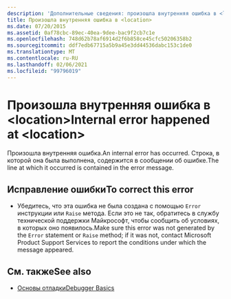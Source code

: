 ```yaml
---
description: 'Дополнительные сведения: произошла внутренняя ошибка в <location>'
title: Произошла внутренняя ошибка в <location>
ms.date: 07/20/2015
ms.assetid: 0af78cbc-89ec-40ea-9dee-bac9f2cb7c1e
ms.openlocfilehash: 748d62b78af6914d2f6b858ce45cfc50206358b2
ms.sourcegitcommit: ddf7edb67715a5b9a45e3dd44536dabc153c1de0
ms.translationtype: MT
ms.contentlocale: ru-RU
ms.lasthandoff: 02/06/2021
ms.locfileid: "99796019"
---
```

# <a name="internal-error-happened-at-location"></a><span data-ttu-id="40ccd-103">Произошла внутренняя ошибка в \<location></span><span class="sxs-lookup"><span data-stu-id="40ccd-103">Internal error happened at \<location></span></span>

<span data-ttu-id="40ccd-104">Произошла внутренняя ошибка.</span><span class="sxs-lookup"><span data-stu-id="40ccd-104">An internal error has occurred.</span></span> <span data-ttu-id="40ccd-105">Строка, в которой она была выполнена, содержится в сообщении об ошибке.</span><span class="sxs-lookup"><span data-stu-id="40ccd-105">The line at which it occurred is contained in the error message.</span></span>  
  
## <a name="to-correct-this-error"></a><span data-ttu-id="40ccd-106">Исправление ошибки</span><span class="sxs-lookup"><span data-stu-id="40ccd-106">To correct this error</span></span>  
  
- <span data-ttu-id="40ccd-107">Убедитесь, что эта ошибка не была создана с помощью `Error` инструкции или `Raise` метода. Если это не так, обратитесь в службу технической поддержки Майкрософт, чтобы сообщить об условиях, в которых оно появилось.</span><span class="sxs-lookup"><span data-stu-id="40ccd-107">Make sure this error was not generated by the `Error` statement or `Raise` method; if it was not, contact Microsoft Product Support Services to report the conditions under which the message appeared.</span></span>  
  
## <a name="see-also"></a><span data-ttu-id="40ccd-108">См. также</span><span class="sxs-lookup"><span data-stu-id="40ccd-108">See also</span></span>

- [<span data-ttu-id="40ccd-109">Основы отладки</span><span class="sxs-lookup"><span data-stu-id="40ccd-109">Debugger Basics</span></span>](/visualstudio/debugger/debugger-feature-tour)
